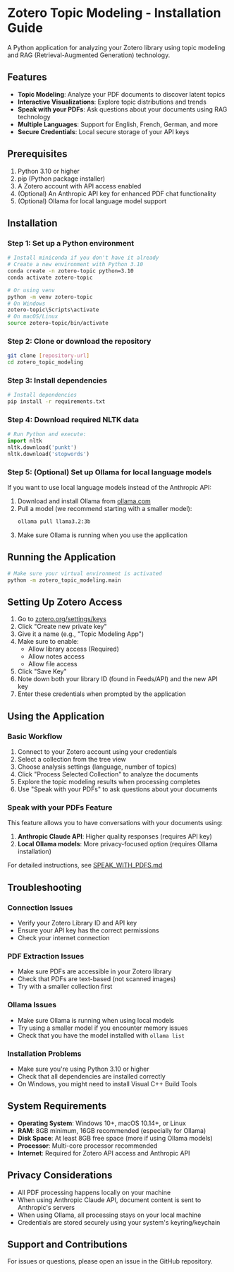 # Zotero Topic Modeling - Installation Guide

A Python application for analyzing your Zotero library using topic modeling and RAG (Retrieval-Augmented Generation) technology.

## Features

- **Topic Modeling**: Analyze your PDF documents to discover latent topics
- **Interactive Visualizations**: Explore topic distributions and trends
- **Speak with your PDFs**: Ask questions about your documents using RAG technology
- **Multiple Languages**: Support for English, French, German, and more
- **Secure Credentials**: Local secure storage of your API keys

## Prerequisites

1. Python 3.10 or higher
2. pip (Python package installer)
3. A Zotero account with API access enabled
4. (Optional) An Anthropic API key for enhanced PDF chat functionality
5. (Optional) Ollama for local language model support

## Installation

### Step 1: Set up a Python environment

```bash
# Install miniconda if you don't have it already
# Create a new environment with Python 3.10
conda create -n zotero-topic python=3.10
conda activate zotero-topic

# Or using venv
python -m venv zotero-topic
# On Windows
zotero-topic\Scripts\activate
# On macOS/Linux
source zotero-topic/bin/activate
```

### Step 2: Clone or download the repository

```bash
git clone [repository-url]
cd zotero_topic_modeling
```

### Step 3: Install dependencies

```bash
# Install dependencies
pip install -r requirements.txt
```

### Step 4: Download required NLTK data

```python
# Run Python and execute:
import nltk
nltk.download('punkt')
nltk.download('stopwords')
```

### Step 5: (Optional) Set up Ollama for local language models

If you want to use local language models instead of the Anthropic API:

1. Download and install Ollama from [ollama.com](https://ollama.com/)
2. Pull a model (we recommend starting with a smaller model):
   ```bash
   ollama pull llama3.2:3b
   ```
3. Make sure Ollama is running when you use the application

## Running the Application

```bash
# Make sure your virtual environment is activated
python -m zotero_topic_modeling.main
```

## Setting Up Zotero Access

1. Go to [zotero.org/settings/keys](https://www.zotero.org/settings/keys)
2. Click "Create new private key"
3. Give it a name (e.g., "Topic Modeling App")
4. Make sure to enable:
   - Allow library access (Required)
   - Allow notes access
   - Allow file access
5. Click "Save Key"
6. Note down both your library ID (found in Feeds/API) and the new API key
7. Enter these credentials when prompted by the application

## Using the Application

### Basic Workflow

1. Connect to your Zotero account using your credentials
2. Select a collection from the tree view
3. Choose analysis settings (language, number of topics)
4. Click "Process Selected Collection" to analyze the documents
5. Explore the topic modeling results when processing completes
6. Use "Speak with your PDFs" to ask questions about your documents

### Speak with your PDFs Feature

This feature allows you to have conversations with your documents using:

1. **Anthropic Claude API**: Higher quality responses (requires API key)
2. **Local Ollama models**: More privacy-focused option (requires Ollama installation)

For detailed instructions, see [SPEAK_WITH_PDFS.md](SPEAK_WITH_PDFS.md)

## Troubleshooting

### Connection Issues

- Verify your Zotero Library ID and API key
- Ensure your API key has the correct permissions
- Check your internet connection

### PDF Extraction Issues

- Make sure PDFs are accessible in your Zotero library
- Check that PDFs are text-based (not scanned images)
- Try with a smaller collection first

### Ollama Issues

- Make sure Ollama is running when using local models
- Try using a smaller model if you encounter memory issues
- Check that you have the model installed with `ollama list`

### Installation Problems

- Make sure you're using Python 3.10 or higher
- Check that all dependencies are installed correctly
- On Windows, you might need to install Visual C++ Build Tools

## System Requirements

- **Operating System**: Windows 10+, macOS 10.14+, or Linux
- **RAM**: 8GB minimum, 16GB recommended (especially for Ollama)
- **Disk Space**: At least 8GB free space (more if using Ollama models)
- **Processor**: Multi-core processor recommended
- **Internet**: Required for Zotero API access and Anthropic API

## Privacy Considerations

- All PDF processing happens locally on your machine
- When using Anthropic Claude API, document content is sent to Anthropic's servers
- When using Ollama, all processing stays on your local machine
- Credentials are stored securely using your system's keyring/keychain

## Support and Contributions

For issues or questions, please open an issue in the GitHub repository.
